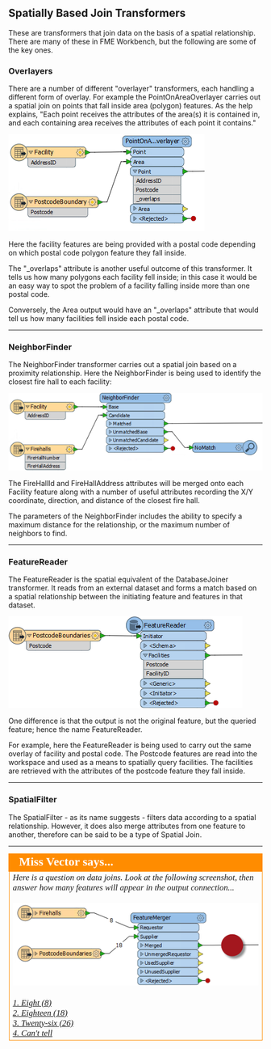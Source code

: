## Spatially Based Join Transformers ##
These are transformers that join data on the basis of a spatial relationship. There are many of these in FME Workbench, but the following are some of the key ones.


### Overlayers ###
There are a number of different "overlayer" transformers, each handling a different form of overlay. For example the PointOnAreaOverlayer carries out a spatial join on points that fall inside area (polygon) features. As the help explains, "Each point receives the attributes of the area(s) it is contained in, and each containing area receives the attributes of each point it contains."

![](./Images/Img5.053.PointOnAreaOverlayerOnCanvas.png)

Here the facility features are being provided with a postal code depending on which postal code polygon feature they fall inside.

The "_overlaps" attribute is another useful outcome of this transformer. It tells us how many polygons each facility fell inside; in this case it would be an easy way to spot the problem of a facility falling inside more than one postal code.

Conversely, the Area output would have an "_overlaps" attribute that would tell us how many facilities fell inside each postal code.

---
 
### NeighborFinder ###
The NeighborFinder transformer carries out a spatial join based on a proximity relationship. Here the NeighborFinder is being used to identify the closest fire hall to each facility:

![](./Images/Img5.054.NeighborFinderOnCanvas.png)

The FireHallId and FireHallAddress attributes will be merged onto each Facility feature along with a number of useful attributes recording the X/Y coordinate, direction, and distance of the closest fire hall.

The parameters of the NeighborFinder includes the ability to specify a maximum distance for the relationship, or the maximum number of neighbors to find.

---

### FeatureReader ###
The FeatureReader is the spatial equivalent of the DatabaseJoiner transformer. It reads from an external dataset and forms a match based on a spatial relationship between the initiating feature and features in that dataset.

![](./Images/Img5.055.FeatureReaderOnCanvas.png)

One difference is that the output is not the original feature, but the queried feature; hence the name FeatureReader.

For example, here the FeatureReader is being used to carry out the same overlay of facility and postal code. The Postcode features are read into the workspace and used as a means to spatially query facilities. The facilities are retrieved with the attributes of the postcode feature they fall inside. 

---

### SpatialFilter ###
The SpatialFilter - as its name suggests - filters data according to a spatial relationship. However, it does also merge attributes from one feature to another, therefore can be said to be a type of Spatial Join.

---

<!--Person X Says Section-->

<table style="border-spacing: 0px">
<tr>
<td style="vertical-align:middle;background-color:darkorange;border: 2px solid darkorange">
<i class="fa fa-quote-left fa-lg fa-pull-left fa-fw" style="color:white;padding-right: 12px;vertical-align:text-top"></i>
<span style="color:white;font-size:x-large;font-weight: bold;font-family:serif">Miss Vector says...</span>
</td>
</tr>

<tr>
<td style="border: 1px solid darkorange">
<span style="font-family:serif; font-style:italic; font-size:larger">
Here is a question on data joins. Look at the following screenshot, then answer how many features will appear in the output connection...
<br><br><img src="./Images/Img5.056.FeatureMergerQuestion.png">
<br><br><a href="http://52.73.3.37/fmedatastreaming/Manual/QAResponse2017.fmw?chapter=5&question=6&answer=1&DestDataset_TEXTLINE=C%3A%5CFMEOutput%5CQAResponse.html">1. Eight (8)</a>
<br><a href="http://52.73.3.37/fmedatastreaming/Manual/QAResponse2017.fmw?chapter=5&question=6&answer=2&DestDataset_TEXTLINE=C%3A%5CFMEOutput%5CQAResponse.html">2. Eighteen (18)</a>
<br><a href="http://52.73.3.37/fmedatastreaming/Manual/QAResponse2017.fmw?chapter=5&question=6&answer=3&DestDataset_TEXTLINE=C%3A%5CFMEOutput%5CQAResponse.html">3. Twenty-six (26)</a>
<br><a href="http://52.73.3.37/fmedatastreaming/Manual/QAResponse2017.fmw?chapter=5&question=6&answer=4&DestDataset_TEXTLINE=C%3A%5CFMEOutput%5CQAResponse.html">4. Can't tell</a>
</span>
</td>
</tr>
</table>
